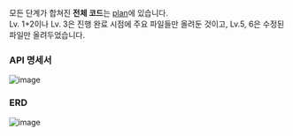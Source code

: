 모든 단계가 합쳐진 **전체 코드**는 [plan](https://github.com/gosurim/be-no2-assignment/tree/main/plan)에 있습니다.</br> Lv. 1+2이나 Lv. 3은 진행 완료 시점에 주요 파일들만 올려둔 것이고, Lv.5, 6은 수정된 파일만 올려두었습니다.

### API 명세서
![image](https://github.com/user-attachments/assets/d2dd7feb-4189-4203-9278-58472a140d70)
### ERD
![image](https://github.com/user-attachments/assets/93d8792d-1655-4570-9a54-0466aee3de04)


